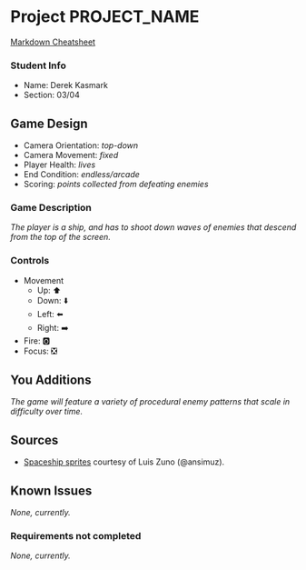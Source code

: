 # Project PROJECT_NAME

[Markdown Cheatsheet](https://github.com/adam-p/markdown-here/wiki/Markdown-Here-Cheatsheet)

### Student Info

-   Name: Derek Kasmark
-   Section: 03/04

## Game Design

-   Camera Orientation: _top-down_
-   Camera Movement: _fixed_
-   Player Health: _lives_
-   End Condition: _endless/arcade_
-   Scoring: _points collected from defeating enemies_

### Game Description

_The player is a ship, and has to shoot down waves of enemies that descend from the top of the screen._

### Controls

-   Movement
    -   Up: ⬆️
    -   Down: ⬇️
    -   Left: ⬅️
    -   Right: ➡️
-   Fire: 🅾️
-   Focus: ❎

## You Additions

_The game will feature a variety of procedural enemy patterns that scale in difficulty over time._

## Sources

-   [Spaceship sprites](https://ansimuz.itch.io/spaceship-shooter-environment) courtesy of Luis Zuno (@ansimuz). 

## Known Issues

_None, currently._

### Requirements not completed

_None, currently._

